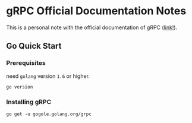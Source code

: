 # gRPC Official Documentation Notes

This is a personal note with the official documentation of gRPC ([link!](https://grpc.io/docs/)).

## Go Quick Start

### Prerequisites

need `golang` version `1.6` or higher.

```console
go version
```

### Installing gRPC

```console
go get -u gogole.golang.org/grpc
```

